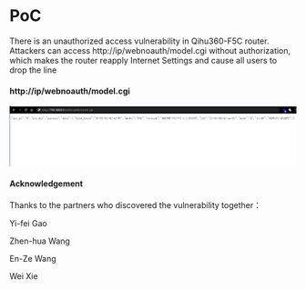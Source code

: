 # PoC

There is an unauthorized access vulnerability in Qihu360-F5C router. Attackers can access http://ip/webnoauth/model.cgi without authorization, which makes the router reapply Internet Settings and cause all users to drop the line

#### http://ip/webnoauth/model.cgi

![image-20210508223052254](./image-20210508223052254.png)









#### Acknowledgement

Thanks to the partners who discovered the vulnerability together：

Yi-fei Gao

Zhen-hua Wang

En-Ze Wang

Wei Xie